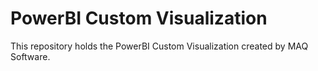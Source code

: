 # PowerBI Custom Visualization
This repository holds the PowerBI Custom Visualization created by MAQ Software.

